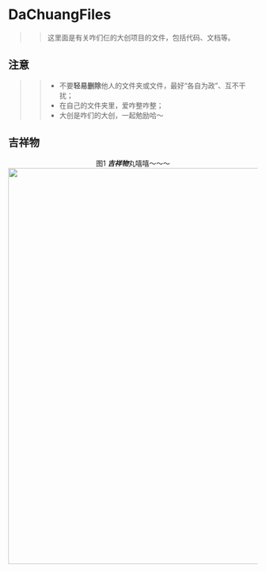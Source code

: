 # DaChuangFiles
>> 这里面是有关咋们仨的大创项目的文件，包括代码、文档等。
## 注意
>> * 不要**轻易删除**他人的文件夹或文件，最好“各自为政”、互不干扰；
>> * 在自己的文件夹里，爱咋整咋整；
>> * 大创是咋们的大创，一起勉励哈～
## 吉祥物
<div align ='center'>图1 <i><b>吉祥物</b></i>丸嘻嘻～～～</div>

<div align="center">
<img src='https://github.com/25thengineer/DaChuangFiles/blob/master/Utah/preparingAndLearning/miao.jpg' align='center'  width="900" height="800"></img>
</div>
